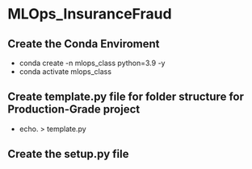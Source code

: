 # MLOps_InsuranceFraud

## Create the Conda Enviroment
- conda create -n mlops_class python=3.9 -y
- conda activate mlops_class

## Create template.py file for folder structure for Production-Grade project
- echo. > template.py

## Create the setup.py file
